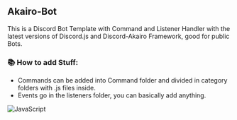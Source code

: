 ## Akairo-Bot
This is a Discord Bot Template with Command and Listener Handler with the latest versions of Discord.js and Discord-Akairo Framework, good for public Bots.

### 📚 How to add Stuff:
* Commands can be added into Command folder and divided in category folders with .js files inside.
* Events go in the listeners folder, you can basically add anything.

![JavaScript](https://img.shields.io/badge/javascript-%23323330.svg?style=for-the-badge&logo=javascript&logoColor=%23F7DF1E)
